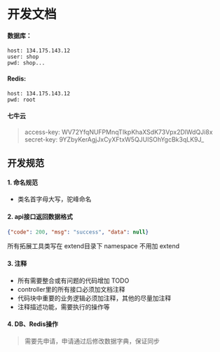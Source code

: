 # 开发文档

#### 数据库：
    host: 134.175.143.12
    user: shop
    pwd: shop...

#### Redis:
    host: 134.175.143.12
    pwd: root

#### 七牛云
>	access-key: WV72YfqNUFPMnqTIkpKhaXSdK73Vpx2DlWdQJi8x
secret-key: 9YZbyKerAgjJxCyXFtxW5QJUISOhYgcBk3qLK9J_

## 开发规范

#### 1. 命名规范
* 类名首字母大写，驼峰命名

#### 2. api接口返回数据格式
```json
{"code": 200, "msg": "success", "data": null}
```

所有拓展工具类写在 extend目录下 namespace 不用加 extend

#### 3. 注释
* 所有需要整合或有问题的代码增加 TODO
* controller里的所有接口必须加文档注释
* 代码块中重要的业务逻辑必须加注释，其他的尽量加注释
* 注释描述功能，需要执行的操作等

#### 4. DB、Redis操作
> 需要先申请，申请通过后修改数据字典，保证同步